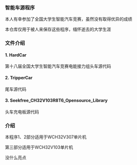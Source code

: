 ### 智能车源程序

本人有幸参加了全国大学生智能汽车竞赛，虽然没有取得优异的成绩

本仓库仅用于被人来保存这些程序，缅怀逝去的大学生涯

### 文件介绍

#### 1. HardCar

第十八届全国大学生智能汽车竞赛电能接力组头车源代码

#### 2. TripperCar

尾车源代码

#### 3. Seekfree_CH32V103R8T6_Opensource_Library

头车充电板源代码

### 介绍

本程序1、2部分适用于WCH32V307单片机

第三部分适用于WCH32V103单片机

没什么亮点

